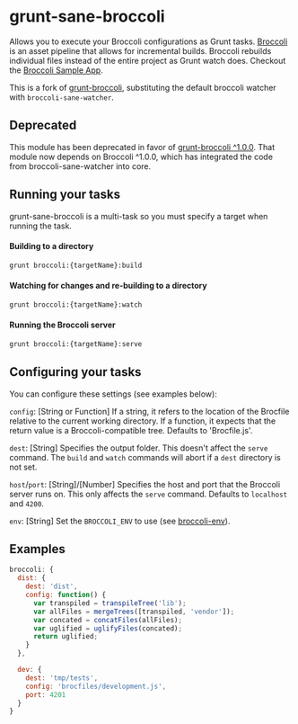 # grunt-sane-broccoli

Allows you to execute your Broccoli configurations as Grunt tasks. [Broccoli](https://github.com/joliss/broccoli) is an asset pipeline that allows for incremental builds. Broccoli rebuilds individual files instead of the entire project as Grunt watch does. Checkout the [Broccoli Sample App](https://github.com/joliss/broccoli-sample-app).

This is a fork of [grunt-broccoli](https://github.com/quandl/grunt-broccoli), substituting the default broccoli watcher with `broccoli-sane-watcher`.

## Deprecated

This module has been deprecated in favor of [grunt-broccoli ^1.0.0](https://github.com/EmberSherpa/grunt-broccoli/blob/master/CHANGELOG.md). That module now depends on Broccoli ^1.0.0, which has integrated the code from broccoli-sane-watcher into core.

## Running your tasks

grunt-sane-broccoli is a multi-task so you must specify a target when running the task.

#### Building to a directory

```bash
grunt broccoli:{targetName}:build
```

#### Watching for changes and re-building to a directory

```bash
grunt broccoli:{targetName}:watch
```

#### Running the Broccoli server

```bash
grunt broccoli:{targetName}:serve
```

## Configuring your tasks

You can configure these settings (see examples below):

`config`: [String or Function]
If a string, it refers to the location of the Brocfile relative to the current working directory.
If a function, it expects that the return value is a Broccoli-compatible tree.
Defaults to 'Brocfile.js'.

`dest`: [String]
Specifies the output folder. This doesn't affect the `serve` command.
The `build` and `watch` commands will abort if a `dest` directory is not set.

`host`/`port`: [String]/[Number]
Specifies the host and port that the Broccoli server runs on. This only affects the `serve` command.
Defaults to `localhost` and `4200`.

`env`: [String]
Set the `BROCCOLI_ENV` to use (see [broccoli-env](https://github.com/joliss/broccoli-env)).

## Examples

```javascript
broccoli: {
  dist: {
    dest: 'dist',
    config: function() {
      var transpiled = transpileTree('lib');
      var allFiles = mergeTrees([transpiled, 'vendor']);
      var concated = concatFiles(allFiles);
      var uglified = uglifyFiles(concated);
      return uglified;
    }
  },

  dev: {
    dest: 'tmp/tests',
    config: 'brocfiles/development.js',
    port: 4201
  }
}
```
